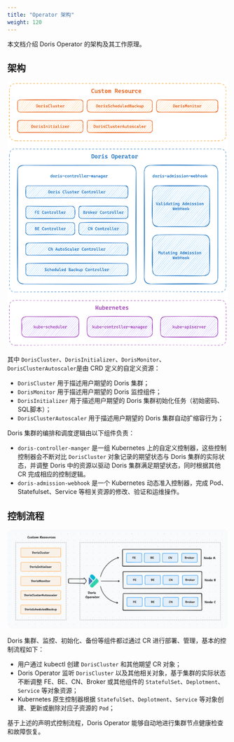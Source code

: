 ```yaml
---
title: "Operator 架构"
weight: 120
---
```


本文档介绍 Doris Operator 的架构及其工作原理。

## 架构

![image](arch.png)

其中 `DorisCluster`、`DorisInitializer`、`DorisMonitor`、`DorisClusterAutoscaler`是由 CRD 定义的自定义资源：

- `DorisCluster` 用于描述用户期望的 Doris 集群；
- `DorisMonitor` 用于描述用户期望的 Doris 监控组件；
- `DorisInitializer` 用于描述用户期望的 Doris 集群初始化任务（初始密码、SQL脚本）；
- `DorisClusterAutoscaler` 用于描述用户期望的 Doris 集群自动扩缩容行为；

Doris 集群的编排和调度逻辑由以下组件负责：

- `doris-controller-manger` 是一组 Kubernetes 上的自定义控制器，这些控制控制器会不断对比 `DorisCluster` 对象记录的期望状态与
  Doris 集群的实际状态，并调整 Doris 中的资源以驱动 Doris 集群满足期望状态，同时根据其他 CR 完成相应的控制逻辑。
- `doris-admission-webhook` 是一个 Kubernetes 动态准入控制器，完成 Pod、Statefulset、Service 等相关资源的修改、验证和运维操作。

## 控制流程

![image](control-flow.png)

Doris 集群、监控、初始化、备份等组件都过通过 CR 进行部署、管理，基本的控制流程如下：

- 用户通过 kubectl 创建 `DorisCluster` 和其他期望 CR 对象；
- Doris Operator 监听 `DorisCluster` 以及其他相关对象，基于集群的实际状态不断调整 FE、BE、CN、Broker
  或其他组件的 `StatefulSet`、`Deplotment`、`Service` 等对象资源；
- Kubernetes 原生控制器根据 `StatefulSet`、`Deplotment`、`Service` 等对象创建、更新或删除对应子资源的 `Pod`；

基于上述的声明式控制流程，Doris Operator 能够自动地进行集群节点健康检查和故障恢复。
